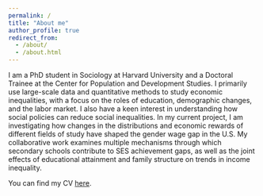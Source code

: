 ```yaml
---
permalink: /
title: "About me"
author_profile: true
redirect_from: 
  - /about/
  - /about.html
---
```


I am a PhD student in Sociology at Harvard University and a Doctoral Trainee at the Center for Population and Development Studies. I primarily use large-scale data and quantitative methods to study economic inequalities, with a focus on the roles of education, demographic changes, and the labor market. I also have a keen interest in understanding how social policies can reduce social inequalities. In my current project, I am investigating how changes in the distributions and economic rewards of different fields of study have shaped the gender wage gap in the U.S. My collaborative work examines multiple mechanisms through which secondary schools contribute to SES achievement gaps, as well as the joint effects of educational attainment and family structure on trends in income inequality.

You can find my CV [here](https://jenchenchao.github.io/files/jc_cv_2024_09.pdf).

